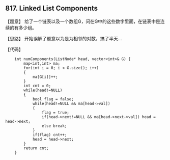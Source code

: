 ## 817. Linked List Components

【题意】
给了一个链表以及一个数组G，问在G中的这些数字里面，在链表中是连续的有多少组。

【思路】
开始误解了题意以为是为相邻的对数，搞了半天...

【代码】
```
    int numComponents(ListNode* head, vector<int>& G) {
		map<int,int> ma;
        for(int i = 0; i < G.size(); i++)
        {
        	ma[G[i]]++;
		}
		int cnt = 0;
		while(head!=NULL)
		{
            bool flag = false;
			while(head!=NULL && ma[head->val])
			{
                flag = true;
				if(head->next!=NULL && ma[head->next->val]) head = head->next;
                else break;
			}
			if(flag) cnt++;
			head = head->next;
		}
		return cnt;
    }
```